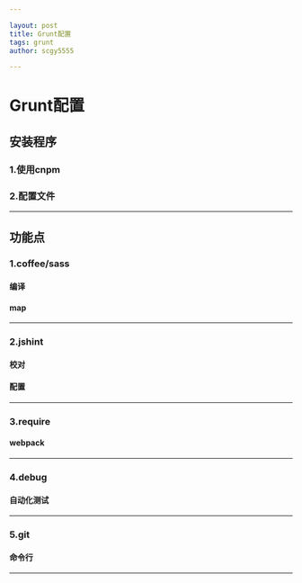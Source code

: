 ```yaml
---

layout: post
title: Grunt配置
tags: grunt
author: scgy5555

---
```


# Grunt配置

## 安装程序

### 1.使用cnpm
### 2.配置文件

---

## 功能点

### 1.coffee/sass
#### 编译
#### map

---

### 2.jshint
#### 校对
#### 配置

---

### 3.require
#### webpack

---

### 4.debug
#### 自动化测试

---

### 5.git
#### 命令行

---

